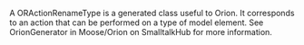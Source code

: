A ORActionRenameType is a generated class useful to Orion. It corresponds to an action that can be performed on a type of model element. See OrionGenerator in Moose/Orion on SmalltalkHub for more information.